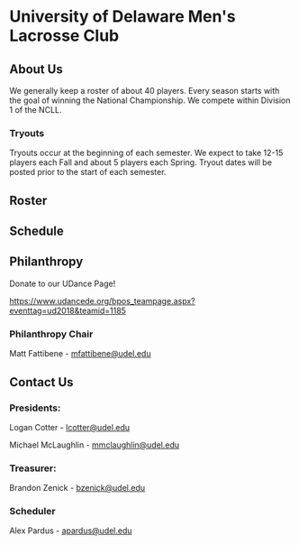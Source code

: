 # University of Delaware Men's Lacrosse Club

## About Us
We generally keep a roster of about 40 players. Every season starts with the goal of winning the National Championship. We compete within Division 1 of the NCLL.

### Tryouts
Tryouts occur at the beginning of each semester. We expect to take 12-15 players each Fall and about 5 players each Spring. Tryout dates will be posted prior to the start of each semester.
## Roster

## Schedule

## Philanthropy
Donate to our UDance Page!

https://www.udancede.org/bpos_teampage.aspx?eventtag=ud2018&teamid=1185

### Philanthropy Chair
Matt Fattibene - mfattibene@udel.edu

## Contact Us

### Presidents:
Logan Cotter - lcotter@udel.edu

Michael McLaughlin - mmclaughlin@udel.edu

### Treasurer:
Brandon Zenick - bzenick@udel.edu

### Scheduler 
Alex Pardus - apardus@udel.edu

